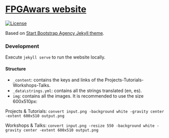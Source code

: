 # [FPGAwars website](http://fpgawars.github.io/)

[![License](http://img.shields.io/:license-gpl-blue.svg)](http://opensource.org/licenses/GPL-2.0)

Based on [Start Bootstrap Agency Jekyll theme](https://github.com/y7kim/agency-jekyll-theme).

### Development

Execute `jekyll serve` to run the website locally.

#### Structure

* `_content`: contains the keys and links of the Projects-Tutorials-Workshops-Talks.
* `_data\strings.yml`: contains all the strings translated (en, es).
* `img`: contains all the images. It is recommended to use the size 600x510px:

Projects & Tutorials: `convert input.png -background white -gravity center -extent 600x510 output.png`

Workshops & Talks: `convert input.png -resize 550 -background white -gravity center -extent 600x510 output.png`
